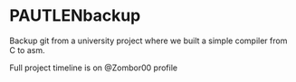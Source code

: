 # PAUTLENbackup
Backup git from a university project where we built a simple compiler from C to asm.

Full project timeline is on @Zombor00 profile
